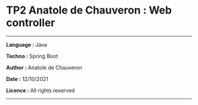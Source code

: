# TP2 Anatole de  Chauveron : Web controller

___

**Language :** Java

**Techno :** Spring Boot

**Author :** Anatole de Chauveron

**Date :** 12/10/2021

**Licence :** All rights reserved

___
